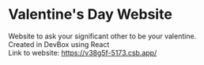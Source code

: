 # Valentine's Day Website
Website to ask your significant other to be your valentine.  
Created in DevBox using React  
Link to website: https://v38g5f-5173.csb.app/   
